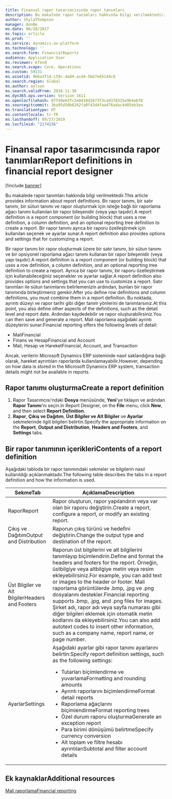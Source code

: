 ```yaml
---
title: Finansal rapor tasarımcısında rapor tanımları
description: Bu makalede rapor tanımları hakkında bilgi verilmektedir. Bir rapor tanımı, bir satır tanımı, bir sütun tanımı ve rapor oluşturmak için isteğe bağlı bir raporlama ağacı tanımı kullanılan bir rapor bileşenidir (veya yapı taşıdır). Bir rapor tanımı ayrıca bir raporu özelleştirmek için kullanılan seçenek ve ayarlar sunar.
author: ShylaThompson
manager: AnnBe
ms.date: 06/20/2017
ms.topic: article
ms.prod: ''
ms.service: dynamics-ax-platform
ms.technology: ''
ms.search.form: FinancialReports
audience: Application User
ms.reviewer: kfend
ms.search.scope: Core, Operations
ms.custom: 59131
ms.assetid: 966a3f1d-c59c-4a84-acd4-5bb7e65144c8
ms.search.region: Global
ms.author: aolson
ms.search.validFrom: 2016-11-30
ms.dyn365.ops.version: Version 1611
ms.openlocfilehash: 07f49e63fc2e0410d2673f3ca9378325e9b4ebf8
ms.sourcegitcommit: 3ba95d50b8262fa0f43d4faad76adac4d05eb3ea
ms.translationtype: HT
ms.contentlocale: tr-TR
ms.lasthandoff: 09/27/2019
ms.locfileid: "2174156"
---
```

# <a name="report-definitions-in-financial-report-designer"></a><span data-ttu-id="86b21-105">Finansal rapor tasarımcısında rapor tanımları</span><span class="sxs-lookup"><span data-stu-id="86b21-105">Report definitions in financial report designer</span></span>

[!include [banner](../includes/banner.md)]

<span data-ttu-id="86b21-106">Bu makalede rapor tanımları hakkında bilgi verilmektedir.</span><span class="sxs-lookup"><span data-stu-id="86b21-106">This article provides information about report definitions.</span></span> <span data-ttu-id="86b21-107">Bir rapor tanımı, bir satır tanımı, bir sütun tanımı ve rapor oluşturmak için isteğe bağlı bir raporlama ağacı tanımı kullanılan bir rapor bileşenidir (veya yapı taşıdır).</span><span class="sxs-lookup"><span data-stu-id="86b21-107">A report definition is a report component (or building block) that uses a row definition, a column definition, and an optional reporting tree definition to create a report.</span></span> <span data-ttu-id="86b21-108">Bir rapor tanımı ayrıca bir raporu özelleştirmek için kullanılan seçenek ve ayarlar sunar.</span><span class="sxs-lookup"><span data-stu-id="86b21-108">A report definition also provides options and settings that for customizing a report.</span></span> 

<span data-ttu-id="86b21-109">Bir rapor tanımı bir rapor oluşturmak üzere bir satır tanımı, bir sütun tanımı ve bir opsiyonel raporlama ağacı tanımı kullanan bir rapor bileşenidir (veya yapı taşıdır).</span><span class="sxs-lookup"><span data-stu-id="86b21-109">A report definition is a report component (or building block) that uses a row definition, a column definition, and an optional reporting tree definition to create a report.</span></span> <span data-ttu-id="86b21-110">Ayrıca bir rapor tanımı, bir raporu özelleştirmek için kullanabileceğiniz seçenekler ve ayarlar sağlar.</span><span class="sxs-lookup"><span data-stu-id="86b21-110">A report definition also provides options and settings that you can use to customize a report.</span></span> <span data-ttu-id="86b21-111">Satır tanımları ile sütun tanımlarını belirlemenizin ardından, bunları bir rapor tanımında birleştirmeniz gerekir.</span><span class="sxs-lookup"><span data-stu-id="86b21-111">After you define row definitions and column definitions, you must combine them in a report definition.</span></span> <span data-ttu-id="86b21-112">Bu noktada, ayrıntı düzeyi ve rapor tarihi gibi diğer tanım yönlerini de tanımlarsınız.</span><span class="sxs-lookup"><span data-stu-id="86b21-112">At this point, you also define other aspects of the definitions, such as the detail level and report date.</span></span> <span data-ttu-id="86b21-113">Ardından kaydedebilir ve rapor oluşturabilirsiniz.</span><span class="sxs-lookup"><span data-stu-id="86b21-113">You can then save and generate a report.</span></span> <span data-ttu-id="86b21-114">Mali raporlama aşağıdaki ayrıntı düzeylerini sunar:</span><span class="sxs-lookup"><span data-stu-id="86b21-114">Financial reporting offers the following levels of detail:</span></span>

- <span data-ttu-id="86b21-115">Mali</span><span class="sxs-lookup"><span data-stu-id="86b21-115">Financial</span></span>
- <span data-ttu-id="86b21-116">Finans ve Hesap</span><span class="sxs-lookup"><span data-stu-id="86b21-116">Financial and Account</span></span>
- <span data-ttu-id="86b21-117">Mali, Hesap ve Hareket</span><span class="sxs-lookup"><span data-stu-id="86b21-117">Financial, Account, and Transaction</span></span>

<span data-ttu-id="86b21-118">Ancak, verilerin Microsoft Dynamics ERP sisteminde nasıl saklandığına bağlı olarak, hareket ayrıntıları raporlarda kullanılamayabilir.</span><span class="sxs-lookup"><span data-stu-id="86b21-118">However, depending on how data is stored in the Microsoft Dynamics ERP system, transaction details might not be available in reports.</span></span>

## <a name="create-a-report-definition"></a><span data-ttu-id="86b21-119">Rapor tanımı oluşturma</span><span class="sxs-lookup"><span data-stu-id="86b21-119">Create a report definition</span></span>
1. <span data-ttu-id="86b21-120">Rapor Tasarımcısı'ndaki **Dosya** menüsünde, **Yeni**'ye tıklayın ve ardından **Rapor Tanımı**'nı seçin.</span><span class="sxs-lookup"><span data-stu-id="86b21-120">In Report Designer, on the **File** menu, click **New**, and then select **Report Definition**.</span></span>
2. <span data-ttu-id="86b21-121">**Rapor**, **Çıkış ve Dağıtım**, **Üst Bilgiler ve Alt Bilgiler** ve **Ayarlar** sekmelerinde ilgili bilgileri belirtin.</span><span class="sxs-lookup"><span data-stu-id="86b21-121">Specify the appropriate information on the **Report**, **Output and Distribution**, **Headers and Footers**, and **Settings** tabs.</span></span>

## <a name="contents-of-a-report-definition"></a><span data-ttu-id="86b21-122">Bir rapor tanımının içerikleri</span><span class="sxs-lookup"><span data-stu-id="86b21-122">Contents of a report definition</span></span>
<span data-ttu-id="86b21-123">Aşağıdaki tabloda bir rapor tanımındaki sekmeler ve bilgilerin nasıl kullanıldığı açıklanmaktadır.</span><span class="sxs-lookup"><span data-stu-id="86b21-123">The following table describes the tabs in a report definition and how the information is used.</span></span>

<table>
<thead>
<tr>
<th><span data-ttu-id="86b21-124">Sekme</span><span class="sxs-lookup"><span data-stu-id="86b21-124">Tab</span></span></th>
<th><span data-ttu-id="86b21-125">Açıklama</span><span class="sxs-lookup"><span data-stu-id="86b21-125">Description</span></span></th>
</tr>
</thead>
<tbody>
<tr>
<td><span data-ttu-id="86b21-126">Rapor</span><span class="sxs-lookup"><span data-stu-id="86b21-126">Report</span></span></td>
<td><span data-ttu-id="86b21-127">Rapor oluşturun, rapor yapılandırın veya var olan bir raporu değiştirin.</span><span class="sxs-lookup"><span data-stu-id="86b21-127">Create a report, configure a report, or modify an existing report.</span></span></td>
</tr>
<tr>
<td><span data-ttu-id="86b21-128">Çıkış ve Dağıtım</span><span class="sxs-lookup"><span data-stu-id="86b21-128">Output and Distribution</span></span></td>
<td><span data-ttu-id="86b21-129">Raporun çıkış türünü ve hedefini değiştirin.</span><span class="sxs-lookup"><span data-stu-id="86b21-129">Change the output type and destination of the report.</span></span></td>
</tr>
<tr>
<td><span data-ttu-id="86b21-130">Üst Bilgiler ve Alt Bilgiler</span><span class="sxs-lookup"><span data-stu-id="86b21-130">Headers and Footers</span></span></td>
<td><span data-ttu-id="86b21-131">Raporun üst bilgilerini ve alt bilgilerini tanımlayıp biçimlendirin.</span><span class="sxs-lookup"><span data-stu-id="86b21-131">Define and format the headers and footers for the report.</span></span> <span data-ttu-id="86b21-132">Örneğin, üstbilgiye veya altbilgiye metin veya resim ekleyebilirsiniz.</span><span class="sxs-lookup"><span data-stu-id="86b21-132">For example, you can add text or images to the header or footer.</span></span> <span data-ttu-id="86b21-133">Mali raporlama görüntülerde .bmp, .jpg ve .png dosyalarını destekler.</span><span class="sxs-lookup"><span data-stu-id="86b21-133">Financial reporting supports .bmp, .jpg, and .png files for images.</span></span> <span data-ttu-id="86b21-134">Şirket adı, rapor adı veya sayfa numarası gibi diğer bilgileri eklemek için otomatik metin kodlarını da ekleyebilirsiniz.</span><span class="sxs-lookup"><span data-stu-id="86b21-134">You can also add autotext codes to insert other information, such as a company name, report name, or page number.</span></span></td>
</tr>
<tr>
<td><span data-ttu-id="86b21-135">Ayarlar</span><span class="sxs-lookup"><span data-stu-id="86b21-135">Settings</span></span></td>
<td><span data-ttu-id="86b21-136">Aşağıdaki ayarlar gibi rapor tanımı ayarlarını belirtin:</span><span class="sxs-lookup"><span data-stu-id="86b21-136">Specify report definition settings, such as the following settings:</span></span>
<ul>
<li><span data-ttu-id="86b21-137">Tutarları biçimlendirme ve yuvarlama</span><span class="sxs-lookup"><span data-stu-id="86b21-137">Formatting and rounding amounts</span></span></li>
<li><span data-ttu-id="86b21-138">Ayrıntı raporlarını biçimlendirme</span><span class="sxs-lookup"><span data-stu-id="86b21-138">Format detail reports</span></span></li>
<li><span data-ttu-id="86b21-139">Raporlama ağaçlarını biçimlendirme</span><span class="sxs-lookup"><span data-stu-id="86b21-139">Format reporting trees</span></span></li>
<li><span data-ttu-id="86b21-140">Özel durum raporu oluşturma</span><span class="sxs-lookup"><span data-stu-id="86b21-140">Generate an exception report</span></span></li>
<li><span data-ttu-id="86b21-141">Para birimi dönüşümü belirtme</span><span class="sxs-lookup"><span data-stu-id="86b21-141">Specify currency conversion</span></span></li>
<li><span data-ttu-id="86b21-142">Alt toplam ve filtre hesabı ayrıntıları</span><span class="sxs-lookup"><span data-stu-id="86b21-142">Subtotal and filter account details</span></span></li>
</ul>
</td>
</tr>
</tbody>
</table>

## <a name="additional-resources"></a><span data-ttu-id="86b21-143">Ek kaynaklar</span><span class="sxs-lookup"><span data-stu-id="86b21-143">Additional resources</span></span>

[<span data-ttu-id="86b21-144">Mali raporlama</span><span class="sxs-lookup"><span data-stu-id="86b21-144">Financial reporting</span></span>](financial-reporting-intro.md)
